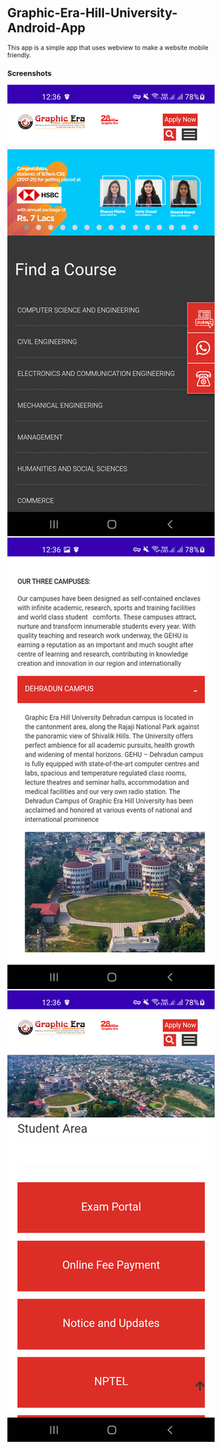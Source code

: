 # Graphic-Era-Hill-University-Android-App
This app is a simple app that uses webview to make a website mobile friendly.

### Screenshots
<img alt="GEHU app" src="https://raw.githubusercontent.com/himanshuchandola/Graphic-Era-Hill-University-Android-App/main/screenshots/gehu1.png?raw=true" />

<img alt="GEHU app" src="https://github.com/himanshuchandola/Graphic-Era-Hill-University-Android-App/blob/main/screenshots/gehu2.png?raw=true?raw=true" />

<img alt="GEHU app" src="https://github.com/himanshuchandola/Graphic-Era-Hill-University-Android-App/blob/main/screenshots/gehu3.png?raw=true" />

